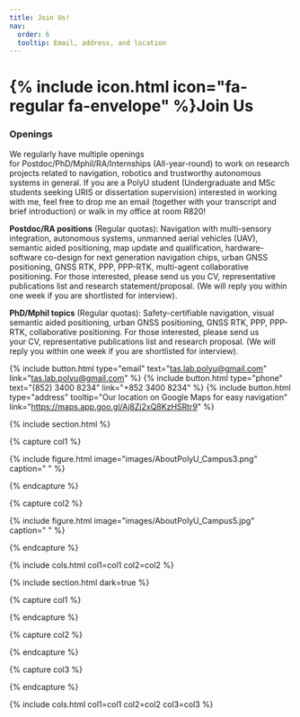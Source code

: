```yaml
---
title: Join Us!
nav:
  order: 6
  tooltip: Email, address, and location
---
```


# {% include icon.html icon="fa-regular fa-envelope" %}Join Us

<!-- Add content here.  -->
### Openings

We regularly have multiple openings for Postdoc/PhD/Mphil/RA/Internships (All-year-round) to work on research projects related to navigation, robotics and trustworthy autonomous systems in general. If you are a PolyU student (Undergraduate and MSc students seeking URIS or dissertation supervision) interested in working with me, feel free to drop me an email (together with your transcript and brief introduction) or walk in my office at room R820!

**Postdoc/RA positions** (Regular quotas): Navigation with multi-sensory integration, autonomous systems, unmanned aerial vehicles (UAV), semantic aided positioning, map update and qualification, hardware-software co-design for next generation navigation chips, urban GNSS positioning, GNSS RTK, PPP, PPP-RTK, multi-agent collaborative positioning. For those interested, please send us you CV, representative publications list and research statement/proposal. (We will reply you within one week if you are shortlisted for interview).

**PhD/Mphil topics** (Regular quotas): Safety-certifiable navigation, visual semantic aided positioning, urban GNSS positioning, GNSS RTK, PPP, PPP-RTK, collaborative positioning. For those interested, please send us your CV, representative publications list and research proposal. (We will reply you within one week if you are shortlisted for interview).

{%
  include button.html
  type="email"
  text="tas.lab.polyu@gmail.com"
  link="tas.lab.polyu@gmail.com"
%}
{%
  include button.html
  type="phone"
  text="(852) 3400 8234"
  link="+852 3400 8234"
%}
{%
  include button.html
  type="address"
  tooltip="Our location on Google Maps for easy navigation"
  link="https://maps.app.goo.gl/Aj8Zj2xQ8KzHSRtr9"
%}

{% include section.html %}

{% capture col1 %}

{%
  include figure.html
  image="images/AboutPolyU_Campus3.png"
  caption=" "
%}

{% endcapture %}

{% capture col2 %}

{%
  include figure.html
  image="images/AboutPolyU_Campus5.jpg"
  caption=" "
%}

{% endcapture %}

{% include cols.html col1=col1 col2=col2 %}

{% include section.html dark=true %}

{% capture col1 %}

{% endcapture %}

{% capture col2 %}

{% endcapture %}

{% capture col3 %}

{% endcapture %}

{% include cols.html col1=col1 col2=col2 col3=col3 %}
